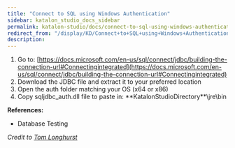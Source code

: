 ```yaml
---
title: "Connect to SQL using Windows Authentication" 
sidebar: katalon_studio_docs_sidebar
permalink: katalon-studio/docs/connect-to-sql-using-windows-authentication.html 
redirect_from: "/display/KD/Connect+to+SQL+using+Windows+Authentication" 
description: 
---
```

1.  Go to: [https://docs.microsoft.com/en-us/sql/connect/jdbc/building-the-connection-url#Connectingintegrated](https://docs.microsoft.com/en-us/sql/connect/jdbc/building-the-connection-url#Connectingintegrated)
2.  Download the JDBC file and extract it to your preferred location
3.  Open the auth folder matching your OS (x64 or x86)
4.  Copy sqljdbc_auth.dll file to paste in: \*\*KatalonStudioDirectory\*\*\\jre\\bin

**References:**

*   Database Testing

_Credit to [Tom Longhurst](https://forum.katalon.com/discussion/6425/connect-to-sql-using-windows-authentication#Comment_14711)_